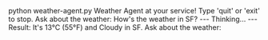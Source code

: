 <div id="termynal" data-termynal>
    <span data-ty="input"><span class="file-path">python weather-agent.py</span>
    <span data-ty>Weather Agent at your service! Type 'quit' or 'exit' to stop.</span>
    <span data-ty>Ask about the weather: How's the weather in SF?</span>
    <span data-ty>--- Thinking... ---</span>
    <span data-ty>Result: It's 13°C (55°F) and Cloudy in SF.</span>
    <span data-ty="input"><span class="file-path">Ask about the weather:</span>
</div>
